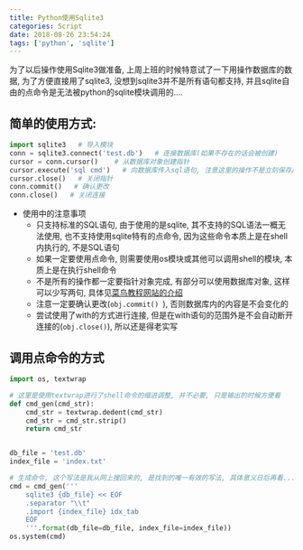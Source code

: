 ```yaml
---
title: Python使用Sqlite3
categories: Script
date: 2018-08-26 23:54:24
tags: ['python', 'sqlite']
---
```


为了以后操作使用Sqlite3做准备, 上周上班的时候特意试了一下用操作数据库的数据, 为了方便直接用了sqlite3, 没想到sqlite3并不是所有语句都支持, 并且sqlite自由的点命令是无法被python的sqlite模块调用的....

<!-- more -->

## 简单的使用方式:

```python
import sqlite3   # 导入模块
conn = sqlite3.connect('test.db')   # 连接数据库(如果不存在的话会被创建)
cursor = conn.cursor()    # 从数据库对象创建指针
cursor.execute('sql cmd')   # 向数据库传入sql语句, 注意这里的操作不是立刻保存/同步到数据库中
cursor.close()   # 关闭指针
conn.commit()   # 确认更改
conn.close()   # 关闭连接
```

- 使用中的注意事项
    * 只支持标准的SQL语句, 由于使用的是sqlite, 其不支持的SQL语法一概无法使用, 也不支持使用sqlite特有的点命令, 因为这些命令本质上是在shell内执行的, 不是SQL语句
    * 如果一定要使用点命令, 则需要使用os模块或其他可以调用shell的模块, 本质上是在执行shell命令
    * 不是所有的操作都一定要指针对象完成, 有部分可以使用数据库对象, 这样可以少写两句, 具体见[菜鸟教程网站的介绍](http://www.runoob.com/sqlite/sqlite-python.html)
    * 注意一定要确认更改(`obj.commit() `), 否则数据库内的内容是不会变化的
    * 尝试使用了with的方式进行连接, 但是在with语句的范围外是不会自动断开连接的(`obj.close()`), 所以还是得老实写

## 调用点命令的方式

```python
import os, textwrap

# 这里是使用textwrap进行了shell命令的缩进调整, 并不必要, 只是输出的时候方便看
def cmd_gen(cmd_str):
    cmd_str = textwrap.dedent(cmd_str)
    cmd_str = cmd_str.strip()
    return cmd_str


db_file = 'test.db'
index_file = 'index.txt'

# 生成命令, 这个写法是我从网上搜回来的, 是找到的唯一有效的写法, 具体意义日后再看...
cmd = cmd_gen('''
    sqlite3 {db_file} << EOF
    .separator "\\t"
    .import {index_file} idx_tab
    EOF
    '''.format(db_file=db_file, index_file=index_file))
os.system(cmd)
```